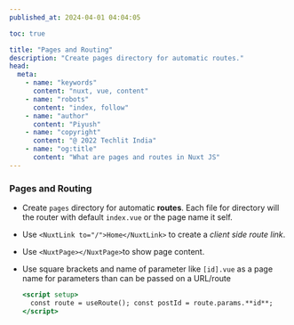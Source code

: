 ```yaml
---
published_at: 2024-04-01 04:04:05

toc: true

title: "Pages and Routing"
description: "Create pages directory for automatic routes."
head:
  meta:
    - name: "keywords"
      content: "nuxt, vue, content"
    - name: "robots"
      content: "index, follow"
    - name: "author"
      content: "Piyush"
    - name: "copyright"
      content: "@ 2022 Techlit India"
    - name: "og:title"
      content: "What are pages and routes in Nuxt JS"
---
```


### Pages and Routing

- Create `pages` directory for automatic **routes**. Each file for directory will the router with default `index.vue` or the page name it self.
- Use `<NuxtLink to="/">Home</NuxtLink>` to create a _client side route link_.
- Use `<NuxtPage></NuxtPage>`to show page content.
- Use square brackets and name of parameter like `[id].vue` as a page name for parameters than can be passed on a URL/route

  ```jsx
  <script setup>
    const route = useRoute(); const postId = route.params.**id**;
  </script>
  ```
